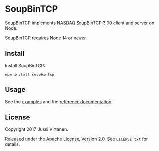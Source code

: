 # SoupBinTCP

SoupBinTCP implements NASDAQ SoupBinTCP 3.00 client and server on Node.

SoupBinTCP requires Node 14 or newer.

## Install

Install SoupBinTCP:

```
npm install soupbintcp
```

## Usage

See the [examples](examples) and the [reference documentation][documentation].

  [documentation]: doc/soupbintcp.md

## License

Copyright 2017 Jussi Virtanen.

Released under the Apache License, Version 2.0. See `LICENSE.txt` for details.
